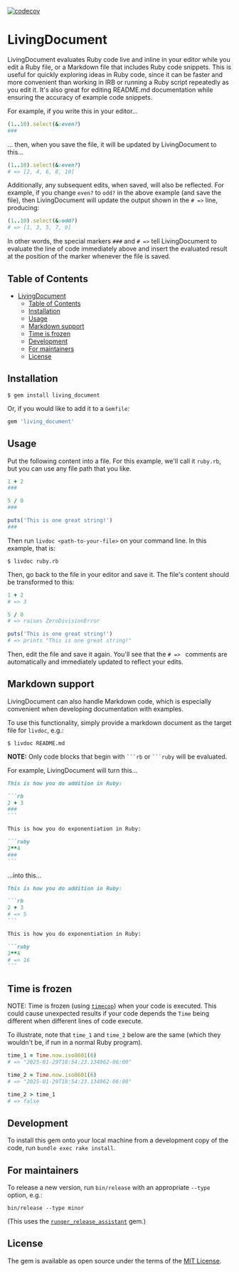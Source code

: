 [![codecov](https://codecov.io/gh/davidrunger/living_document/branch/main/graph/badge.svg)](https://codecov.io/gh/davidrunger/living_document)

# LivingDocument

LivingDocument evaluates Ruby code live and inline in your editor while you edit a Ruby file, or a Markdown file that includes Ruby code snippets. This is useful for quickly exploring ideas in Ruby code, since it can be faster and more convenient than working in IRB or running a Ruby script repeatedly as you edit it. It's also great for editing README.md documentation while ensuring the accuracy of example code snippets.

For example, if you write this in your editor...

```rb
(1..10).select(&:even?)
###
```

... then, when you save the file, it will be updated by LivingDocument to this...

```rb
(1..10).select(&:even?)
# => [2, 4, 6, 8, 10]
```

Additionally, any subsequent edits, when saved, will also be reflected. For example, if you change `even?` to `odd?` in the above example (and save the file), then LivingDocument will update the output shown in the `# =>` line, producing:

```rb
(1..10).select(&:odd?)
# => [1, 3, 5, 7, 9]
```

In other words, the special markers `###` and `# =>` tell LivingDocument to evaluate the line of code immediately above and insert the evaluated result at the position of the marker whenever the file is saved.

## Table of Contents

<!--ts-->
* [LivingDocument](#livingdocument)
   * [Table of Contents](#table-of-contents)
   * [Installation](#installation)
   * [Usage](#usage)
   * [Markdown support](#markdown-support)
   * [Time is frozen](#time-is-frozen)
   * [Development](#development)
   * [For maintainers](#for-maintainers)
   * [License](#license)

<!-- Created by https://github.com/ekalinin/github-markdown-toc -->
<!-- Added by: david, at: Wed Jan 29 07:45:21 PM CST 2025 -->

<!--te-->

## Installation

```
$ gem install living_document
```

Or, if you would like to add it to a `Gemfile`:

```rb
gem 'living_document'
```

## Usage

Put the following content into a file. For this example, we'll call it `ruby.rb`, but you can use any file path that you like.

```rb
1 + 2
###

5 / 0
###

puts('This is one great string!')
###
```

Then run `livdoc <path-to-your-file>` on your command line. In this example, that is:

```
$ livdoc ruby.rb
```

Then, go back to the file in your editor and save it. The file's content should be transformed to this:

```rb
1 + 2
# => 3

5 / 0
# => raises ZeroDivisionError

puts('This is one great string!')
# => prints "This is one great string!"
```

Then, edit the file and save it again. You'll see that the `# => ` comments are automatically and immediately updated to reflect your edits.

## Markdown support

LivingDocument can also handle Markdown code, which is especially convenient when developing
documentation with examples.

To use this functionality, simply provide a markdown document as the target file for `livdoc`, e.g.:

```
$ livdoc README.md
```

**NOTE:** Only code blocks that begin with `` ```rb `` or `` ```ruby `` will be evaluated.

For example, LivingDocument will turn this...

~~~markdown
This is how you do addition in Ruby:

```rb
2 + 3
###
```

This is how you do exponentiation in Ruby:

```ruby
2**4
###
```
~~~

...into this...

~~~markdown
This is how you do addition in Ruby:

```rb
2 + 3
# => 5
```

This is how you do exponentiation in Ruby:

```ruby
2**4
# => 16
```
~~~

## Time is frozen

NOTE: Time is frozen (using [`timecop`](https://github.com/travisjeffery/timecop)) when your code is executed. This could cause unexpected results if your code depends the `Time` being different when different lines of code execute.

To illustrate, note that `time_1` and `time_2` below are the same (which they wouldn't be, if run in a normal Ruby program).

```rb
time_1 = Time.now.iso8601(6)
# => "2025-01-29T18:54:23.134962-06:00"

time_2 = Time.now.iso8601(6)
# => "2025-01-29T18:54:23.134962-06:00"

time_2 > time_1
# => false
```

## Development

To install this gem onto your local machine from a development copy of the code, run `bundle exec
rake install`.

## For maintainers

To release a new version, run `bin/release` with an appropriate `--type` option, e.g.:

```
bin/release --type minor
```

(This uses the [`runger_release_assistant`](https://github.com/davidrunger/runger_release_assistant) gem.)

## License

The gem is available as open source under the terms of the [MIT
License](https://opensource.org/licenses/MIT).
